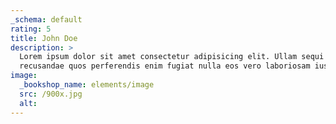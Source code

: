 ```yaml
---
_schema: default
rating: 5
title: John Doe
description: >
  Lorem ipsum dolor sit amet consectetur adipisicing elit. Ullam sequi
  recusandae quos perferendis enim fugiat nulla eos vero laboriosam iusto!
image:
  _bookshop_name: elements/image
  src: /900x.jpg
  alt:
---
```

